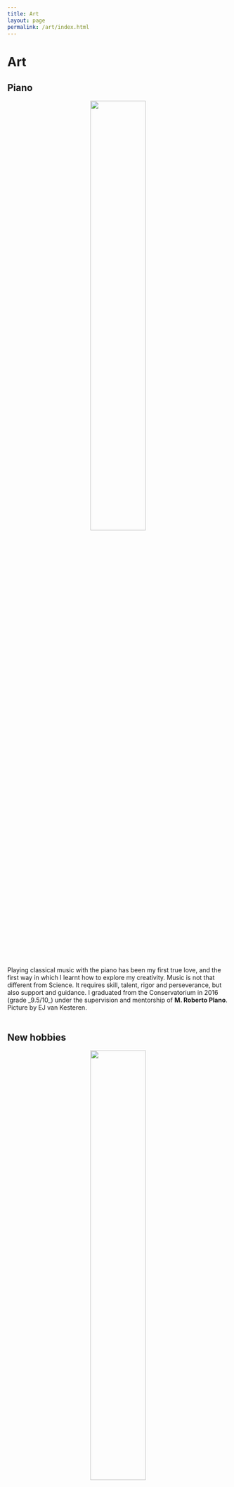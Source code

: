 ```yaml
---
title: Art
layout: page
permalink: /art/index.html
---
```


Art
======

Piano
----
<p align="center">
<img src="{{site.url}}/assets/images/valeria_piano.jpeg" width="50%" height="50%"> 
</p>
Playing classical music with the piano has been my first true love, and the first way in which I learnt how to explore my creativity. 
Music is not that different from Science. It requires skill, talent, rigor and perseverance, but also support and guidance. 
I graduated from the Conservatorium in 2016 (grade _9.5/10_) under the supervision and mentorship of <b>M. Roberto Plano</b>.
<br>
Picture by EJ van Kesteren. 
<br><br>

New hobbies
----
<p align="center">
<img src="{{site.url}}/assets/images/gaia.jpg" width="50%" height="50%"> 
</p>
Drawing of my little niece, Gaia. 
<br><br>
Gaia is a ig inspiration for me, so I also made her a <b>lullaby</b> for when she was born. To listen to it, click [here](/assets/Gaia.mp3"). 
Big thanks to Dirk Jan Ardesh for recording with me.
